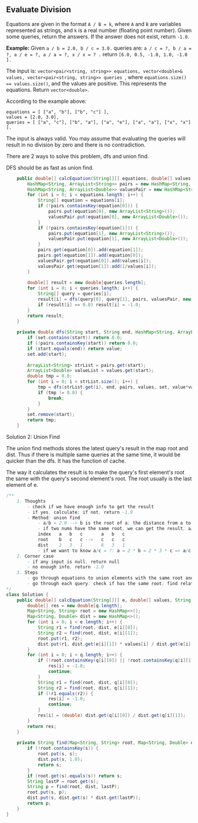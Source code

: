 ## Evaluate Division

Equations are given in the format `A / B = k`, where `A` and `B` are variables represented as strings, and `k` is a real number (floating point number). Given some queries, return the answers. If the answer does not exist, return `-1.0`.

**Example:**
Given `a / b = 2.0, b / c = 3.0.` 
queries are: `a / c = ?, b / a = ?, a / e = ?, a / a = ?, x / x = ? .` 
return `[6.0, 0.5, -1.0, 1.0, -1.0 ].`

The input is: `vector<pair<string, string>> equations, vector<double>& values, vector<pair<string, string>> queries `, where `equations.size() == values.size()`, and the values are positive. This represents the equations. Return `vector<double>`.

According to the example above:

```
equations = [ ["a", "b"], ["b", "c"] ],
values = [2.0, 3.0],
queries = [ ["a", "c"], ["b", "a"], ["a", "e"], ["a", "a"], ["x", "x"] ]. 
```



The input is always valid. You may assume that evaluating the queries will result in no division by zero and there is no contradiction.

There are 2 ways to solve this problem, dfs and union find.

DFS should be as fast as union find.

```java
    public double[] calcEquation(String[][] equations, double[] values, String[][] queries) {
        HashMap<String, ArrayList<String>> pairs = new HashMap<String, ArrayList<String>>();
        HashMap<String, ArrayList<Double>> valuesPair = new HashMap<String, ArrayList<Double>>();
        for (int i = 0; i < equations.length; i++) {
            String[] equation = equations[i];
            if (!pairs.containsKey(equation[0])) {
                pairs.put(equation[0], new ArrayList<String>());
                valuesPair.put(equation[0], new ArrayList<Double>());
            }
            if (!pairs.containsKey(equation[1])) {
                pairs.put(equation[1], new ArrayList<String>());
                valuesPair.put(equation[1], new ArrayList<Double>());
            }
            pairs.get(equation[0]).add(equation[1]);
            pairs.get(equation[1]).add(equation[0]);
            valuesPair.get(equation[0]).add(values[i]);
            valuesPair.get(equation[1]).add(1/values[i]);
        }
        
        double[] result = new double[queries.length];
        for (int i = 0; i < queries.length; i++) {
            String[] query = queries[i];
            result[i] = dfs(query[0], query[1], pairs, valuesPair, new HashSet<String>(), 1.0);
            if (result[i] == 0.0) result[i] = -1.0;
        }
        return result;
    }
    
    private double dfs(String start, String end, HashMap<String, ArrayList<String>> pairs, HashMap<String, ArrayList<Double>> values, HashSet<String> set, double value) {
        if (set.contains(start)) return 0.0;
        if (!pairs.containsKey(start)) return 0.0;
        if (start.equals(end)) return value;
        set.add(start);
        
        ArrayList<String> strList = pairs.get(start);
        ArrayList<Double> valueList = values.get(start);
        double tmp = 0.0;
        for (int i = 0; i < strList.size(); i++) {
            tmp = dfs(strList.get(i), end, pairs, values, set, value*valueList.get(i));
            if (tmp != 0.0) {
                break;
            }
        }
        set.remove(start);
        return tmp;
    }
```





Solution 2: Union Find

The union find methods stores the latest query's result in the map root and dist. Thus if there is multiple same queries at the same time, it would be quicker than the dfs. It has the function of cache.

The way it calculates the result is to make the query's first element's root the same with the query's second element's root. The root usually is the last element of e.

```java
/**
    1. Thoughts
        - check if we have enough info to get the result
        - if yes, calculate; if not, return -1.0
        - Method: union find
            - a/b = 2.0 --> b is the root of a; the distance from a to b is 1/2.0
            - if two nums have the same root, we can get the result; a/b=2.0, b/c=3.0
            index   a   b   c		a	b	c
            root    b   c   c -->	c	c	c
            dist    2   3   1		6	3	1
            - if we want to know a/c = ?: a = 2 * b = 2 * 3 * c => a/c = 6.0
    2. Corner case
        - if any input is null, return null
        - no enough info, return -1.0
    3. Steps
        - go through equations to union elements with the same root and update root map and distance map
        - go through each query: check if has the same root; find relative dist
*/
class Solution {
    public double[] calcEquation(String[][] e, double[] values, String[][] q) {
        double[] res = new double[q.length];
        Map<String, String> root = new HashMap<>();
        Map<String, Double> dist = new HashMap<>();
        for (int i = 0; i < e.length; i++) {
            String r1 = find(root, dist, e[i][0]);
            String r2 = find(root, dist, e[i][1]);
            root.put(r1, r2);
            dist.put(r1, dist.get(e[i][1]) * values[i] / dist.get(e[i][0]));
        }
        for (int i = 0; i < q.length; i++) {
            if (!root.containsKey(q[i][0]) || !root.containsKey(q[i][1])) {
                res[i] = -1.0;
                continue;
            }
            String r1 = find(root, dist, q[i][0]);
            String r2 = find(root, dist, q[i][1]);
            if (!r1.equals(r2)) {
                res[i] = -1.0;
                continue;
            }
            res[i] = (double) dist.get(q[i][0]) / dist.get(q[i][1]);
        }
        return res;
    }
    
    private String find(Map<String, String> root, Map<String, Double> dist, String s) {
        if (!root.containsKey(s)) {
            root.put(s, s);
            dist.put(s, 1.0);
            return s;
        }
        if (root.get(s).equals(s)) return s;
        String lastP = root.get(s);
        String p = find(root, dist, lastP);
        root.put(s, p);
        dist.put(s, dist.get(s) * dist.get(lastP));
        return p;
    }
}
```


